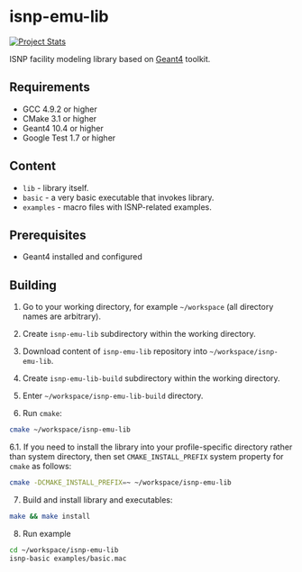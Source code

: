 # isnp-emu-lib

[![Project Stats](https://www.openhub.net/p/isnp-emu-lib/widgets/project_thin_badge.gif)](https://www.openhub.net/p/isnp-emu-lib)

ISNP facility modeling library based on [Geant4](http://geant4.web.cern.ch/) toolkit.

## Requirements

* GCC 4.9.2 or higher
* CMake 3.1 or higher
* Geant4 10.4 or higher
* Google Test 1.7 or higher

## Content

* `lib` - library itself.
* `basic` - a very basic executable that invokes library.
* `examples` - macro files with ISNP-related examples.

## Prerequisites

* Geant4 installed and configured

## Building

1. Go to your working directory, for example `~/workspace` (all directory names are arbitrary).

2. Create `isnp-emu-lib` subdirectory within the working directory.

3. Download content of `isnp-emu-lib` repository into `~/workspace/isnp-emu-lib`.

4. Create `isnp-emu-lib-build` subdirectory within the working directory.

5. Enter `~/workspace/isnp-emu-lib-build` directory.

6. Run `cmake`:

```bash
cmake ~/workspace/isnp-emu-lib
```

6.1. If you need to install the library into your profile-specific directory rather than system directory, then set `CMAKE_INSTALL_PREFIX` system property for `cmake` as follows:

```bash
cmake -DCMAKE_INSTALL_PREFIX=~ ~/workspace/isnp-emu-lib
```

7. Build and install library and executables:

```bash
make && make install
```

8. Run example

```bash
cd ~/workspace/isnp-emu-lib
isnp-basic examples/basic.mac
```

